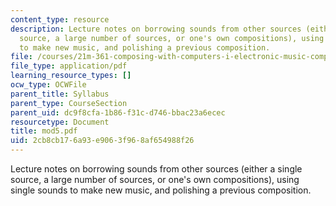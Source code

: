 ```yaml
---
content_type: resource
description: Lecture notes on borrowing sounds from other sources (either a single
  source, a large number of sources, or one's own compositions), using single sounds
  to make new music, and polishing a previous composition.
file: /courses/21m-361-composing-with-computers-i-electronic-music-composition-spring-2008/2cb8cb176a93e9063f968af654988f26_mod5.pdf
file_type: application/pdf
learning_resource_types: []
ocw_type: OCWFile
parent_title: Syllabus
parent_type: CourseSection
parent_uid: dc9f8cfa-1b86-f31c-d746-bbac23a6ecec
resourcetype: Document
title: mod5.pdf
uid: 2cb8cb17-6a93-e906-3f96-8af654988f26
---
```

Lecture notes on borrowing sounds from other sources (either a single source, a large number of sources, or one's own compositions), using single sounds to make new music, and polishing a previous composition.

